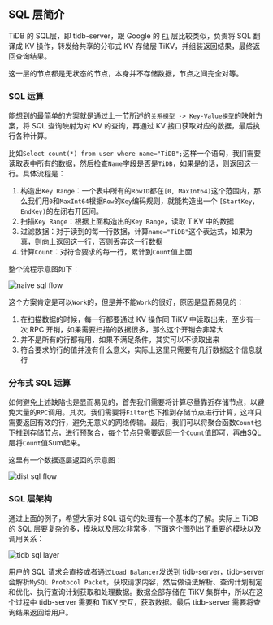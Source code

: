 ## SQL 层简介

TiDB 的 SQL层，即 tidb-server，跟 Google 的 [`F1`](https://dbdb.io/db/google-f1) 层比较类似，负责将 SQL 翻译成 KV 操作，转发给共享的分布式 KV 存储层 TiKV，并组装返回结果，最终返回查询结果。

这一层的节点都是无状态的节点，本身并不存储数据，节点之间完全对等。

### SQL 运算

能想到的最简单的方案就是通过上一节所述的`关系模型 -> Key-Value模型`的映射方案，将 SQL 查询映射为对 KV 的查询，再通过 KV 接口获取对应的数据，最后执行各种计算。

比如`Select count(*) from user where name="TiDB";`这样一个语句，我们需要读取表中所有的数据，然后检查`Name`字段是否是`TiDB`，如果是的话，则返回这一行。具体流程是：

1. 构造出`Key Range`：一个表中所有的`RowID`都在`[0, MaxInt64)`这个范围内，那么我们用`0`和`MaxInt64`根据`Row`的`Key`编码规则，就能构造出一个 `[StartKey, EndKey)`的左闭右开区间。
2. 扫描`Key Range`：根据上面构造出的`Key Range`，读取 TiKV 中的数据
3. 过滤数据：对于读到的每一行数据，计算`name="TiDB"`这个表达式，如果为真，则向上返回这一行，否则丢弃这一行数据
4. 计算`Count`：对符合要求的每一行，累计到`Count`值上面

整个流程示意图如下：

![naive sql flow](http://img.mp.sohu.com/upload/20170524/cbd683354f5a4a03b1ff70e1cee4a520_th.png)


这个方案肯定是可以`Work`的，但是并不能`Work`的很好，原因是显而易见的：

1. 在扫描数据的时候，每一行都要通过 KV 操作同 TiKV 中读取出来，至少有一次 RPC 开销，如果需要扫描的数据很多，那么这个开销会非常大
2. 并不是所有的行都有用，如果不满足条件，其实可以不读取出来
3. 符合要求的行的值并没有什么意义，实际上这里只需要有几行数据这个信息就行

### 分布式 SQL 运算

如何避免上述缺陷也是显而易见的，首先我们需要将计算尽量靠近存储节点，以避免大量的`RPC`调用。其次，我们需要将`Filter`也下推到存储节点进行计算，这样只需要返回有效的行，避免无意义的网络传输。最后，我们可以将聚合函数`Count`也下推到存储节点，进行预聚合，每个节点只需要返回一个`Count`值即可，再由SQL层将`Count`值Sum起来。

这里有一个数据逐层返回的示意图：

![dist sql flow](http://img.mp.sohu.com/upload/20170524/8cbf1c1e550c46688093afcfce6bbdb6_th.png)

### SQL 层架构

通过上面的例子，希望大家对 SQL 语句的处理有一个基本的了解。实际上 TiDB 的 SQL 层要复杂的多，模块以及层次非常多，下面这个图列出了重要的模块以及调用关系：

![tidb sql layer](http://img.mp.sohu.com/upload/20170524/2bc80d3743ad4d029f8a8e6be5a70ec6_th.png)


用户的 SQL 请求会直接或者通过`Load Balancer`发送到 tidb-server，tidb-server 会解析`MySQL Protocol Packet`，获取请求内容，然后做语法解析、查询计划制定和优化、执行查询计划获取和处理数据。数据全部存储在 TiKV 集群中，所以在这个过程中 tidb-server 需要和 TiKV 交互，获取数据。最后 tidb-server 需要将查询结果返回给用户。